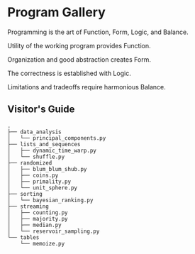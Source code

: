# Program Gallery

Programming is the art of Function, Form, Logic, and Balance.

Utility of the working program provides Function.

Organization and good abstraction creates Form.

The correctness is established with Logic.

Limitations and tradeoffs require harmonious Balance.


## Visitor's Guide

```
.
├── data_analysis
│   └── principal_components.py
├── lists_and_sequences
│   ├── dynamic_time_warp.py
│   └── shuffle.py
├── randomized
│   ├── blum_blum_shub.py
│   ├── coins.py
│   ├── primality.py
│   └── unit_sphere.py
├── sorting
│   └── bayesian_ranking.py
├── streaming
│   ├── counting.py
│   ├── majority.py
│   ├── median.py
│   └── reservoir_sampling.py
└── tables
    └── memoize.py
```
